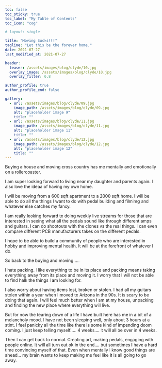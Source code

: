 ```yaml
---
toc: false
toc_sticky: true
toc_label: "My Table of Contents"
toc_icon: "cog"

# layout: single

title: "Moving Sucks!!!"
tagline: "Let this be the forever home."
date: 2021-07-27
last_modified_at: 2021-07-27

header:
  teaser: /assets/images/blog/clyde/10.jpg
  overlay_image: /assets/images/blog/clyde/10.jpg
  overlay_filter: 0.8

author_profile: true
author_profile_end: false

gallery:
  - url: /assets/images/blog/clyde/09.jpg
    image_path: /assets/images/blog/clyde/09.jpg
    alt: "placeholder image 9"
    title: ""
  - url: /assets/images/blog/clyde/11.jpg
    image_path: /assets/images/blog/clyde/11.jpg
    alt: "placeholder image 11"
    title: ""
  - url: /assets/images/blog/clyde/12.jpg
    image_path: /assets/images/blog/clyde/12.jpg
    alt: "placeholder image 12"
    title: ""
---
```


Buying a house and moving cross country has me mentally and emotionally on a rollercoaster.

I am super looking forward to living near  my daughter and parents again. I also love the ideaa of having my own home. 

I will be moving from a 600 sqft apartment to a 2000 sqft home. I will be able to do all the things I want to do with pedal building and filmimg and whatever else catches my fancy.

I am really looking forward to doing weekly live streams for those that are interested in seeing what all the pedals sound like through different amps and guitars. I can do shootouts with the clones vs the real things. I can even compare different PCB manufacturers takes on the different pedals.

I hope to be able to build a community of people who are interested in  hobby and improving mental health. It will be at the forefront of whatever I do. 

So back to the buying and moving.....

I hate packing. I like everything to be in its place and packing means taking everything away from its place and moving it. I worry that I will not be able to find halk the things I am looking for. 

I also worry about having items lost, broken or stolen. I had all my guitars stolen within a year when I moved to Arizona in the 90s. It is scary to be doing that again. I will feel much better when I am at my house, unpacking and finding the new place where everything will live.

But for now the tearing down of a life I have built here has me in a bit of a melancholy mood. I have not been sleeping well, only about 3 hours at a stint. I feel panicky all the time like there is some kind of impending doom coming. I just keep telling myself..... 4 weeks.... it will all be over in 4 weeks. 

Then I can get back to normal. Creating art, making pedals, engaging with people online. It will all turn out ok in the end.... but sometimes I have a hard time convincing myself of that. Even when mentally I know good things are ahead... my brain wants to keep making me feel like it is all going to go away.